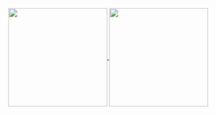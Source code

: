 <!-- My GitHub stats -->
<a href="https://github.com/tmrsich">
  <img height=200 align="center" src="https://github-readme-stats-lake-tau-46.vercel.app/api?username=tmrsich&count_private=true&theme=algolia"/>
</a>
<!-- My top languages -->
<a href="https://github.com/tmrsich">
  <img height=200 align="center" src="https://github-readme-stats-thomas-mrsichs-projects.vercel.app/api/top-langs/?username=tmrsich&theme=algolia&layout=compact&lang_count=15&count_private=true&card_width=320"/>
</a>
